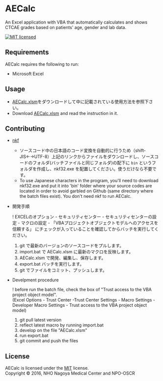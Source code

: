 AECalc
======
An Excel application with VBA that automatically calculates and shows CTCAE grades based on patients' age, gender and lab data.

[![MIT licensed][shield-license]](#)

Requirements
------------
AECalc requires the following to run:
  * Microsoft Excel

Usage
-----
  * [AECalc.xlsm][AECalc]をダウンロードして中に記載されている使用方法を参照下さい。
  * Download [AECalc.xlsm][AECalc] and read the instruction in it.

Contributing
------------
  * [nkf][nkf]
    - ソースコード中の日本語のコード変換を自動的に行うため（shift-JIS←→UTF-8）上記のリンクからファイルをダウンロードし、ソースコードのフォルダ(バッチファイルと同じフォルダ)の配下に `bin` というフォルダを作成し、nkf32.exe を配置してください。使うだけなら不要です。
    - To use Japanese characters in the program, you'll need to download nkf32.exe and put it into 'bin' folder where your source codes are located in order to avoid garbled on Github (same directory where the batch files exist). You don't need nkf to run AECalc.

  * 開発手順
  
    !  EXCELのオプション - セキュリティセンター - セキュリティセンターの設定 - マクロの設定 - 「VBAプロジェクトオブジェクトモデルへのアクセスを信頼する」 にチェックが入っていることを確認してからバッチを実行してください。  
    1. git で最新のバージョンのソースコードをプルします。
    2. import.bat で AECalc.xlsm に最新のマクロを反映します。
    3. AECalc.xlsm で開発、編集し、保存します。
    4. export.bat バッチを実行します。
    5. git でファイルをコミット、プッシュします。

  * Develpment procedure
  
    !  before run the batch file, check the box of "Trust access to the VBA project object model".  
       (Excel Options - Trust Center -Trust Center Settings - Macro Settings - Developer Macro Settings - Trust access to the VBA project object model)  
    1. git pull latest version
    2. reflect latest macro by running import.bat
    3. develop on the file "AECalc.xlsm"
    4. run export.bat
    5. git commit and push the files

License
-------
AECalc is licensed under the [MIT](#) license.  
Copyright &copy; 2016, NHO Nagoya Medical Center and NPO-OSCR

[nkf]: http://www.vector.co.jp/soft/dl/win95/util/se295331.html
[shield-license]: https://img.shields.io/badge/license-MIT-blue.svg
[AECalc]: https://github.com/nnh/AECalc/blob/master/AECalc.xlsm?raw=true
